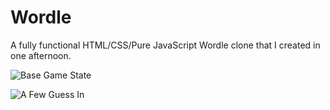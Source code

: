 # Wordle

A fully functional HTML/CSS/Pure JavaScript Wordle clone that I created in one afternoon.

![Base Game State](https://i.imgur.com/yu7Z7Vx.png)

![A Few Guess In](https://i.imgur.com/xaZ9ZFV.png)

